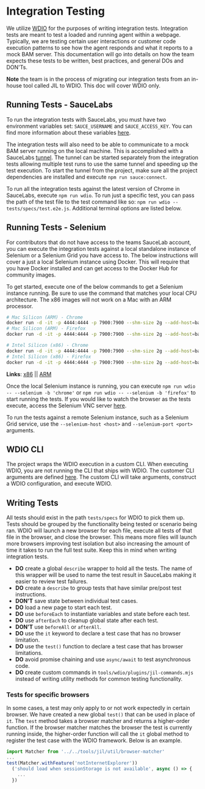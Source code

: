 # Integration Testing

We utilize [WDIO](https://webdriver.io/) for the purposes of writing integration tests. Integration tests are meant to test a loaded and running agent within a webpage. Typically, we are testing certain user interactions or customer code execution patterns to see how the agent responds and what it reports to a mock BAM server. This documentation will go into details on how the team expects these tests to be written, best practices, and general DOs and DON'Ts.

**Note** the team is in the process of migrating our integration tests from an in-house tool called JIL to WDIO. This doc will cover WDIO only.

## Running Tests - SauceLabs

To run the integration tests with SauceLabs, you must have two environment variables set: `SAUCE_USERNAME` and `SAUCE_ACCESS_KEY`. You can find more information about these variables [here](https://docs.saucelabs.com/basics/environment-variables/).

The integration tests will also need to be able to communicate to a mock BAM server running on the local machine. This is accomplished with a SauceLabs [tunnel](https://docs.saucelabs.com/secure-connections/sauce-connect/setup-configuration/basic-setup/). The tunnel can be started separately from the integration tests allowing multiple test runs to use the same tunnel and speeding up the test execution. To start the tunnel from the project, make sure all the project dependencies are installed and execute `npm run sauce:connect`.

To run all the integration tests against the latest version of Chrome in SauceLabs, execute `npm run wdio`. To run just a specific test, you can pass the path of the test file to the test command like so: `npm run wdio -- tests/specs/test.e2e.js`. Additional terminal options are listed below.

## Running Tests - Selenium

For contributors that do not have access to the teams SauceLab account, you can execute the integration tests against a local standalone instance of Selenium or a Selenium Grid you have access to. The below instructions will cover a just a local Selenium instance using Docker. This will require that you have Docker installed and can get access to the Docker Hub for community images.

To get started, execute one of the below commands to get a Selenium instance running. Be sure to use the command that matches your local CPU architecture. The x86 images will not work on a Mac with an ARM processor.

```bash
# Mac Silicon (ARM) - Chrome
docker run -d -it -p 4444:4444 -p 7900:7900 --shm-size 2g --add-host=bam-test-1.nr-local.net:host-gateway seleniarm/standalone-chromium:latest
# Mac Silicon (ARM) - Firefox
docker run -d -it -p 4444:4444 -p 7900:7900 --shm-size 2g --add-host=bam-test-1.nr-local.net:host-gateway seleniarm/standalone-firefox:latest

# Intel Silicon (x86) - Chrome
docker run -d -it -p 4444:4444 -p 7900:7900 --shm-size 2g --add-host=bam-test-1.nr-local.net:host-gateway selenium/standalone-chromium:latest
# Intel Silicon (x86) - Firefox
docker run -d -it -p 4444:4444 -p 7900:7900 --shm-size 2g --add-host=bam-test-1.nr-local.net:host-gateway selenium/standalone-firefox:latest
```

**Links**: [x86](https://github.com/SeleniumHQ/docker-selenium) || [ARM](https://github.com/seleniumhq-community/docker-seleniarm)

Once the local Selenium instance is running, you can execute `npm run wdio -- --selenium -b 'chrome'` or `npm run wdio -- --selenium -b 'firefox'` to start running the tests. If you would like to watch the browser as the tests execute, access the Selenium VNC server [here](http://localhost:7900/?autoconnect=1&resize=scale&password=secret).

To run the tests against a remote Selenium instance, such as a Selenium Grid service, use the `--selenium-host <host>` and `--selenium-port <port>` arguments.

## WDIO CLI

The project wraps the WDIO execution in a custom CLI. When executing WDIO, you are not running the CLI that ships with WDIO. The customer CLI arguments are defined [here](../tools/wdio/args.mjs). The custom CLI will take arguments, construct a WDIO configuration, and execute WDIO.

## Writing Tests

All tests should exist in the path `tests/specs` for WDIO to pick them up. Tests should be grouped by the functionality being tested or scenario being ran. WDIO will launch a new browser for each file, execute all tests of that file in the browser, and close the browser. This means more files will launch more browsers improving test isolation but also increasing the amount of time it takes to run the full test suite. Keep this in mind when writing integration tests.

- **DO** create a global `describe` wrapper to hold all the tests. The name of this wrapper will be used to name the test result in SauceLabs making it easier to review test failures.
- **DO** create a `describe` to group tests that have similar pre/post test instructions.
- **DON'T** save state between individual test cases.
- **DO** load a new page to start each test.
- **DO** use `beforeEach` to instantiate variables and state before each test.
- **DO** use `afterEach` to cleanup global state after each test.
- **DON'T** use `beforeAll` or `afterAll`.
- **DO** use the `it` keyword to declare a test case that has no browser limitation.
- **DO** use the `test()` function to declare a test case that has browser limitations.
- **DO** avoid promise chaining and use `async/await` to test asynchronous code.
- **DO** create custom commands in `tools/wdio/plugins/jil-commands.mjs` instead of writing utility methods for common testing functionality.

### Tests for specific browsers

In some cases, a test may only apply to or not work expectedly in certain browser. We have created a new global `test()` that can be used in place of `it`. The `test` method takes a browser matcher and returns a higher-order function. If the browser matcher matches the browser the test is currently running inside, the higher-order function will call the `it` global method to register the test case with the WDIO framework. Below is an example.

```javascript
import Matcher from '../../tools/jil/util/browser-matcher'
...
test(Matcher.withFeature('notInternetExplorer'))
  ('should load when sessionStorage is not available', async () => {
    ...
  })
```

